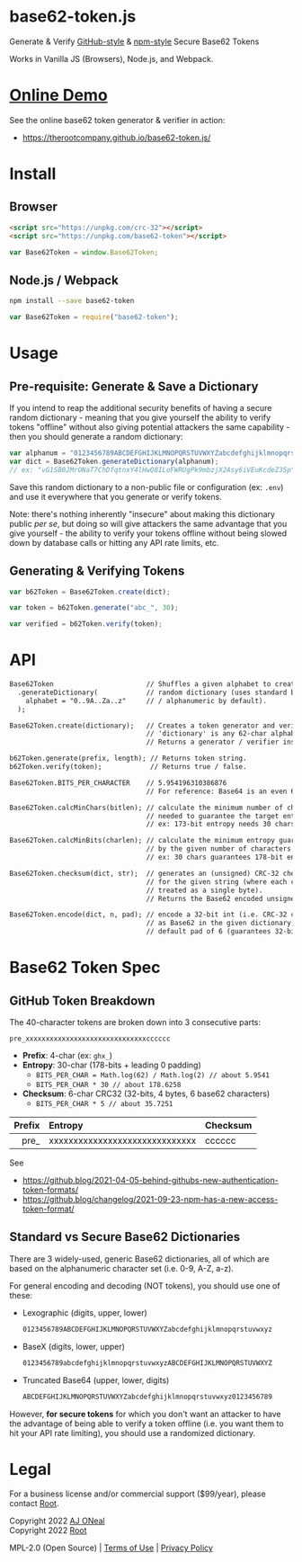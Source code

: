 # base62-token.js

Generate &amp; Verify [GitHub-style][gh-tokens] &amp; [npm-style][npm-tokens]
Secure Base62 Tokens

[gh-tokens]:
  https://github.blog/2021-04-05-behind-githubs-new-authentication-token-formats/
[npm-tokens]:
  https://github.blog/2021-09-23-announcing-npms-new-access-token-format/

Works in Vanilla JS (Browsers), Node.js, and Webpack.

# [Online Demo](https://therootcompany.github.io/base62-token.js/)

See the online base62 token generator & verifier in action:

- <https://therootcompany.github.io/base62-token.js/>

# Install

## Browser

```html
<script src="https://unpkg.com/crc-32"></script>
<script src="https://unpkg.com/base62-token"></script>
```

```js
var Base62Token = window.Base62Token;
```

## Node.js / Webpack

```bash
npm install --save base62-token
```

```js
var Base62Token = require("base62-token");
```

# Usage

## Pre-requisite: Generate & Save a Dictionary

If you intend to reap the additional security benefits of having a secure random
dictionary - meaning that you give yourself the ability to verify tokens
"offline" without also giving potential attackers the same capability - then you
should generate a random dictionary:

```js
var alphanum = "0123456789ABCDEFGHIJKLMNOPQRSTUVWXYZabcdefghijklmnopqrstuvwxyz";
var dict = Base62Token.generateDictionary(alphanum);
// ex: "vG1SB0JMrONaT7ChDfqtnxY4lHwQ8ILoFWRUgPk9mbzjX2Asy6iVEuKcdeZ35p"
```

Save this random dictionary to a non-public file or configuration (ex: `.env`)
and use it everywhere that you generate or verify tokens.

Note: there's nothing inherently "insecure" about making this dictionary public
_per se_, but doing so will give attackers the same advantage that you give
yourself - the ability to verify your tokens offline without being slowed down
by database calls or hitting any API rate limits, etc.

## Generating & Verifying Tokens

```js
var b62Token = Base62Token.create(dict);

var token = b62Token.generate("abc_", 30);

var verified = b62Token.verify(token);
```

# API

```txt
Base62Token                       // Shuffles a given alphabet to create a
  .generateDictionary(            // random dictionary (uses standard base62
    alphabet = "0..9A..Za..z"     // / alphanumeric by default).
  );

Base62Token.create(dictionary);   // Creates a token generator and verifier
                                  // 'dictionary' is any 62-char alphabet.
                                  // Returns a generator / verifier instance.

b62Token.generate(prefix, length); // Returns token string.
b62Token.verify(token);            // Returns true / false.
```

```txt
Base62Token.BITS_PER_CHARACTER    // 5.954196310386876
                                  // For reference: Base64 is an even 6

Base62Token.calcMinChars(bitlen); // calculate the minimum number of chars
                                  // needed to guarantee the target entropy.
                                  // ex: 173-bit entropy needs 30 chars

Base62Token.calcMinBits(charlen); // calculate the minimum entropy guaranteed
                                  // by the given number of characters
                                  // ex: 30 chars guarantees 178-bit entropy.

Base62Token.checksum(dict, str);  // generates an (unsigned) CRC-32 checksum
                                  // for the given string (where each char is
                                  // treated as a single byte).
                                  // Returns the Base62 encoded unsigned int.

Base62Token.encode(dict, n, pad); // encode a 32-bit int (i.e. CRC-32 checksum)
                                  // as Base62 in the given dictionary, with a
                                  // default pad of 6 (guarantees 32-bits).
```

# Base62 Token Spec

## GitHub Token Breakdown

The 40-character tokens are broken down into 3 consecutive parts:

`pre_xxxxxxxxxxxxxxxxxxxxxxxxxxxxxxcccccc`

- **Prefix**: 4-char (ex: `ghx_`)
- **Entropy**: 30-char (178-bits + leading 0 padding)
  - `BITS_PER_CHAR = Math.log(62) / Math.log(2) // about 5.9541`
  - `BITS_PER_CHAR * 30 // about 178.6258`
- **Checksum**: 6-char CRC32 (32-bits, 4 bytes, 6 base62 characters)
  - `BITS_PER_CHAR * 5 // about 35.7251`

| Prefix | Entropy                        | Checksum |
| -----: | :----------------------------- | :------- |
|  pre\_ | xxxxxxxxxxxxxxxxxxxxxxxxxxxxxx | cccccc   |

See

- https://github.blog/2021-04-05-behind-githubs-new-authentication-token-formats/
- https://github.blog/changelog/2021-09-23-npm-has-a-new-access-token-format/

## Standard vs Secure Base62 Dictionaries

There are 3 widely-used, generic Base62 dictionaries, all of which are based on
the alphanumeric character set (i.e. 0-9, A-Z, a-z).

For general encoding and decoding (NOT tokens), you should use one of these:

- Lexographic (digits, upper, lower)
  ```txt
  0123456789ABCDEFGHIJKLMNOPQRSTUVWXYZabcdefghijklmnopqrstuvwxyz
  ```
- BaseX (digits, lower, upper)
  ```txt
  0123456789abcdefghijklmnopqrstuvwxyzABCDEFGHIJKLMNOPQRSTUVWXYZ
  ```
- Truncated Base64 (upper, lower, digits)
  ```txt
  ABCDEFGHIJKLMNOPQRSTUVWXYZabcdefghijklmnopqrstuvwxyz0123456789
  ```

However, **for secure tokens** for which you don't want an attacker to have the
advantage of being able to verify a token offline (i.e. you want them to hit
your API rate limiting), you should use a randomized dictionary.

# Legal

For a business license and/or commercial support ($99/year), please contact
[Root](https://therootcompany.com/contact/).

Copyright 2022 [AJ ONeal](https://coolaj86.com) \
Copyright 2022 [Root](https://therootcompany.com)

MPL-2.0 (Open Source) | [Terms of Use](https://therootcompany.com/legal/#terms)
| [Privacy Policy](https://therootcompany.com/legal/#privacy)
